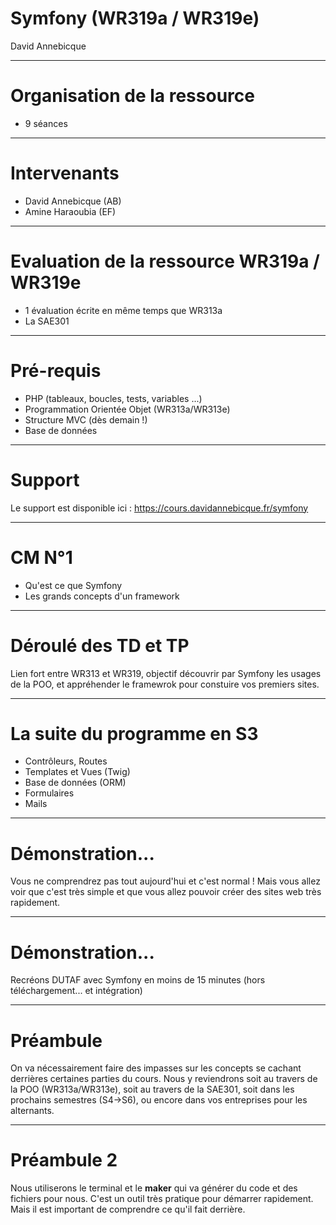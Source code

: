 # Symfony (WR319a / WR319e)

David Annebicque

---

# Organisation de la ressource

* 9 séances

---

# Intervenants

* David Annebicque (AB)
* Amine Haraoubia (EF)

---

# Evaluation de la ressource WR319a /  WR319e

* 1 évaluation écrite en même temps que WR313a
* La SAE301

---

# Pré-requis

* PHP (tableaux, boucles, tests, variables ...)
* Programmation Orientée Objet (WR313a/WR313e)
* Structure MVC (dès demain !)
* Base de données

---

# Support

Le support est disponible ici : https://cours.davidannebicque.fr/symfony

---

# CM N°1

* Qu'est ce que Symfony
* Les grands concepts d'un framework

---

# Déroulé des TD et TP

Lien fort entre WR313 et WR319, objectif découvrir par Symfony les usages de la POO, et appréhender le framewrok pour constuire vos premiers sites.

---

# La suite du programme en S3

* Contrôleurs, Routes
* Templates et Vues (Twig)
* Base de données (ORM)
* Formulaires
* Mails

---

# Démonstration...

Vous ne comprendrez pas tout aujourd'hui et c'est normal ! Mais vous allez voir que c'est très simple et que vous allez pouvoir créer des sites web très rapidement.

---

# Démonstration...

Recréons DUTAF avec Symfony en moins de 15 minutes (hors téléchargement... et intégration)

---

# Préambule

On va nécessairement faire des impasses sur les concepts se cachant derrières certaines parties du cours. Nous y reviendrons soit au travers de la POO (WR313a/WR313e), soit au travers de la SAE301, soit dans les prochains semestres (S4->S6), ou encore dans vos entreprises pour les alternants.

---

# Préambule 2

Nous utiliserons le terminal et le **maker** qui va générer du code et des fichiers pour nous. C'est un outil très pratique pour démarrer rapidement. Mais il est important de comprendre ce qu'il fait derrière.
